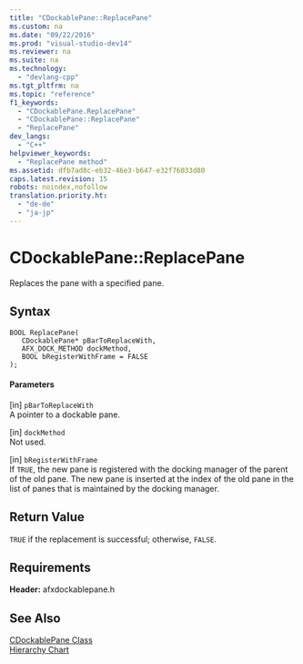 ```yaml
---
title: "CDockablePane::ReplacePane"
ms.custom: na
ms.date: "09/22/2016"
ms.prod: "visual-studio-dev14"
ms.reviewer: na
ms.suite: na
ms.technology: 
  - "devlang-cpp"
ms.tgt_pltfrm: na
ms.topic: "reference"
f1_keywords: 
  - "CDockablePane.ReplacePane"
  - "CDockablePane::ReplacePane"
  - "ReplacePane"
dev_langs: 
  - "C++"
helpviewer_keywords: 
  - "ReplacePane method"
ms.assetid: dfb7ad8c-eb32-46e3-b647-e32f76033d80
caps.latest.revision: 15
robots: noindex,nofollow
translation.priority.ht: 
  - "de-de"
  - "ja-jp"
---
```

# CDockablePane::ReplacePane
Replaces the pane with a specified pane.  
  
## Syntax  
  
```  
BOOL ReplacePane(  
   CDockablePane* pBarToReplaceWith,  
   AFX_DOCK_METHOD dockMethod,  
   BOOL bRegisterWithFrame = FALSE  
);  
```  
  
#### Parameters  
 [in] `pBarToReplaceWith`  
 A pointer to a dockable pane.  
  
 [in] `dockMethod`  
 Not used.  
  
 [in] `bRegisterWithFrame`  
 If `TRUE`, the new pane is registered with the docking manager of the parent of the old pane. The new pane is inserted at the index of the old pane in the list of panes that is maintained by the docking manager.  
  
## Return Value  
 `TRUE` if the replacement is successful; otherwise, `FALSE`.  
  
## Requirements  
 **Header:** afxdockablepane.h  
  
## See Also  
 [CDockablePane Class](../vs140/cdockablepane-class.md)   
 [Hierarchy Chart](../vs140/hierarchy-chart.md)